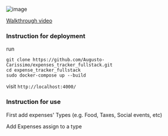 
![image](https://github.com/user-attachments/assets/828ed3f6-8320-4620-914d-7fb8364cb610)

[Walkthrough video](https://www.linkedin.com/feed/update/urn:li:activity:7201265980247814144/)


### Instruction for deployment

run
```
git clone https://github.com/Augusto-Carissimo/expenses_tracker_fullstack.git
cd expense_tracker_fullstack
sudo docker-compose up --build
```
visit `http://localhost:4000/` 


### Instruction for use

First add expenses' Types (e.g. Food, Taxes, Social events, etc)


Add Expenses assign to a type

